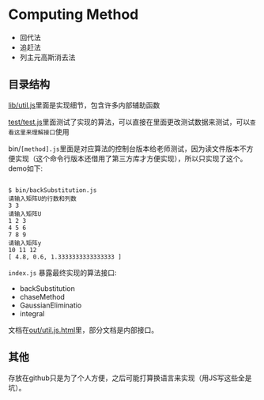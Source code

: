 # Computing Method

* 回代法
* 追赶法
* 列主元高斯消去法

## 目录结构

[lib/util.js](lib/util.js)里面是实现细节，包含许多内部辅助函数

[test/test.js](test/test.js)里面测试了实现的算法，可以直接在里面更改测试数据来测试，可以`查看这里来理解接口`使用

bin/`[method].js`里面是对应算法的控制台版本给老师测试，因为读文件版本不方便实现（这个命令行版本还借用了第三方库才方便实现），所以只实现了这个。demo如下:

```

$ bin/backSubstitution.js
请输入矩阵U的行数和列数
3 3
请输入矩阵U
1 2 3
4 5 6
7 8 9
请输入矩阵y
10 11 12
[ 4.8, 0.6, 1.3333333333333333 ]
```

`index.js` 暴露最终实现的算法接口:
* backSubstitution
* chaseMethod
* GaussianEliminatio
* integral


文档在[out/util.js.html](out/util.js.html)里，部分文档是内部接口。


## 其他

存放在github只是为了个人方便，之后可能打算换语言来实现（用JS写这些全是坑）。